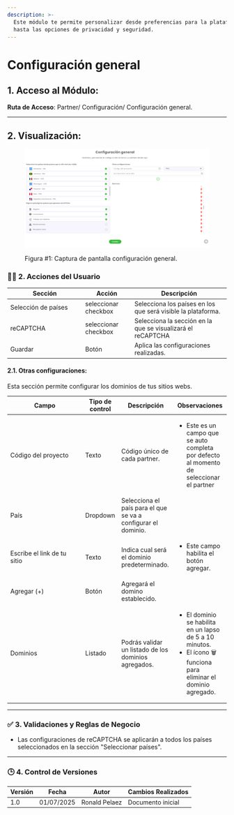 ```yaml
---
description: >-
  Este módulo te permite personalizar desde preferencias para la plataforma,
  hasta las opciones de privacidad y seguridad.
---
```


# Configuración general

## 1. Acceso al Módulo:

**Ruta de Acceso**: Partner/ Configuración/ Configuración general.

***

## 2. Visualización:

<figure><img src=".gitbook/assets/image.png" alt=""><figcaption><p>Figura #1: Captura de pantalla configuración general.</p></figcaption></figure>

### 🧑‍💻 2. Acciones del Usuario

<table><thead><tr><th width="158.09088134765625">Sección</th><th>Acción</th><th>Descripción</th></tr></thead><tbody><tr><td>Selección de países</td><td>seleccionar checkbox</td><td>Selecciona los países en los que será visible la plataforma.</td></tr><tr><td>reCAPTCHA</td><td>seleccionar checkbox</td><td>Selecciona la sección en la que se visualizará el reCAPTCHA</td></tr><tr><td>Guardar</td><td>Botón</td><td>Aplica las configuraciones realizadas.</td></tr></tbody></table>

#### 2.1. Otras configuraciones:

Esta sección permite configurar los dominios de tus sitios webs.

<table><thead><tr><th width="158.09088134765625">Campo</th><th>Tipo de control</th><th>Descripción</th><th>Observaciones</th></tr></thead><tbody><tr><td>Código del proyecto</td><td>Texto</td><td>Código único de cada partner.</td><td><ul><li>Este es un campo que se auto completa por defecto al momento de seleccionar el partner</li></ul></td></tr><tr><td>País</td><td>Dropdown</td><td>Selecciona el país para el que se va a configurar el dominio.</td><td></td></tr><tr><td>Escribe el link de tu sitio</td><td>Texto</td><td>Indica cual será el dominio predeterminado.</td><td><ul><li>Este campo habilita el botón agregar.</li></ul></td></tr><tr><td>Agregar (+)</td><td>Botón</td><td>Agregará el domino establecido.</td><td></td></tr><tr><td>Dominios</td><td>Listado</td><td>Podrás validar un listado de los dominios agregados.</td><td><ul><li>El dominio se habilita en un lapso de 5 a 10 minutos.</li><li>El ícono 🗑️ funciona para eliminar el dominio agregado.</li></ul></td></tr></tbody></table>

***

### ✅ 3. Validaciones y Reglas de Negocio

* Las configuraciones de reCAPTCHA se aplicarán a todos los países seleccionados en la sección "Seleccionar países".

***

### 🕒 4. Control de Versiones

| Versión | Fecha      | Autor         | Cambios Realizados |
| ------- | ---------- | ------------- | ------------------ |
| 1.0     | 01/07/2025 | Ronald Pelaez | Documento inicial  |
